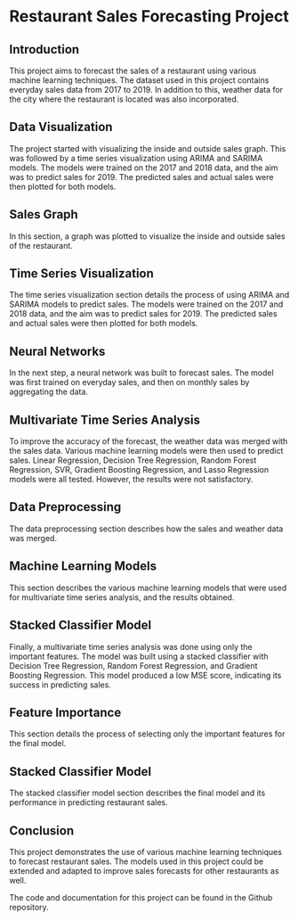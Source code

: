 # Restaurant Sales Forecasting Project

## Introduction
This project aims to forecast the sales of a restaurant using various machine learning techniques. The dataset used in this project contains everyday sales data from 2017 to 2019. In addition to this, weather data for the city where the restaurant is located was also incorporated.

## Data Visualization
The project started with visualizing the inside and outside sales graph. This was followed by a time series visualization using ARIMA and SARIMA models. The models were trained on the 2017 and 2018 data, and the aim was to predict sales for 2019. The predicted sales and actual sales were then plotted for both models.

## Sales Graph
In this section, a graph was plotted to visualize the inside and outside sales of the restaurant.

## Time Series Visualization
The time series visualization section details the process of using ARIMA and SARIMA models to predict sales. The models were trained on the 2017 and 2018 data, and the aim was to predict sales for 2019. The predicted sales and actual sales were then plotted for both models.

## Neural Networks
In the next step, a neural network was built to forecast sales. The model was first trained on everyday sales, and then on monthly sales by aggregating the data.

## Multivariate Time Series Analysis
To improve the accuracy of the forecast, the weather data was merged with the sales data. Various machine learning models were then used to predict sales. Linear Regression, Decision Tree Regression, Random Forest Regression, SVR, Gradient Boosting Regression, and Lasso Regression models were all tested. However, the results were not satisfactory.

## Data Preprocessing
The data preprocessing section describes how the sales and weather data was merged.

## Machine Learning Models
This section describes the various machine learning models that were used for multivariate time series analysis, and the results obtained.

## Stacked Classifier Model
Finally, a multivariate time series analysis was done using only the important features. The model was built using a stacked classifier with Decision Tree Regression, Random Forest Regression, and Gradient Boosting Regression. This model produced a low MSE score, indicating its success in predicting sales.

## Feature Importance
This section details the process of selecting only the important features for the final model.

## Stacked Classifier Model
The stacked classifier model section describes the final model and its performance in predicting restaurant sales.

## Conclusion
This project demonstrates the use of various machine learning techniques to forecast restaurant sales. The models used in this project could be extended and adapted to improve sales forecasts for other restaurants as well.

The code and documentation for this project can be found in the Github repository.
